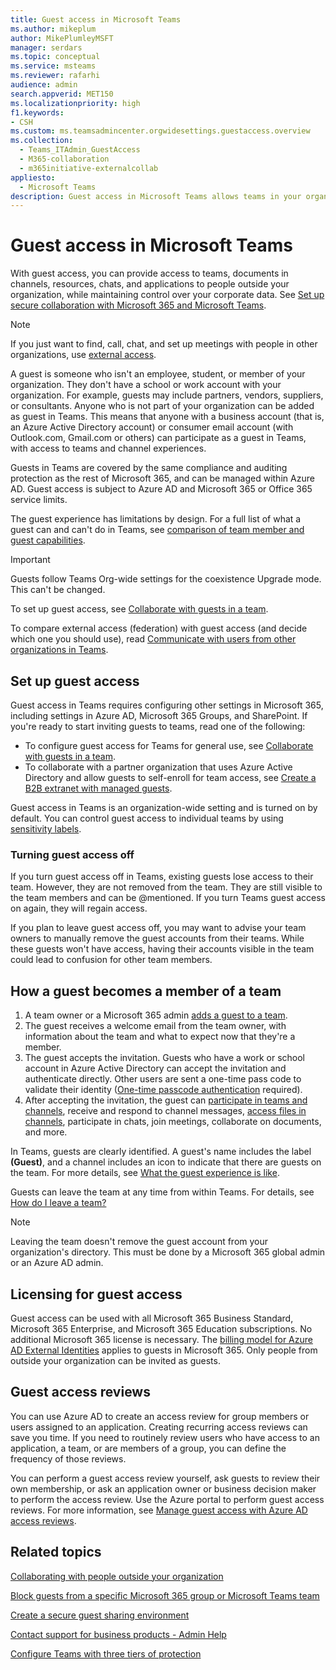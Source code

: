 ```yaml
---
title: Guest access in Microsoft Teams
ms.author: mikeplum
author: MikePlumleyMSFT
manager: serdars
ms.topic: conceptual
ms.service: msteams
ms.reviewer: rafarhi
audience: admin
search.appverid: MET150
ms.localizationpriority: high
f1.keywords:
- CSH
ms.custom: ms.teamsadmincenter.orgwidesettings.guestaccess.overview
ms.collection: 
  - Teams_ITAdmin_GuestAccess
  - M365-collaboration
  - m365initiative-externalcollab
appliesto: 
  - Microsoft Teams
description: Guest access in Microsoft Teams allows teams in your organization to collaborate with people outside your organization by granting them access to teams and channels.
---
```


# Guest access in Microsoft Teams

With guest access, you can provide access to teams, documents in channels, resources, chats, and applications to people outside your organization, while maintaining control over your corporate data. See [Set up secure collaboration with Microsoft 365 and Microsoft Teams](/microsoft-365/solutions/setup-secure-collaboration-with-teams).

> [!NOTE]
> If you just want to find, call, chat, and set up meetings with people in other organizations, use [external access](manage-external-access.md).

A guest is someone who isn't an employee, student, or member of your organization. They don't have a school or work account with your organization. For example, guests may include partners, vendors, suppliers, or consultants. Anyone who is not part of your organization can be added as guest in Teams. This means that anyone with a business account (that is, an Azure Active Directory account) or consumer email account (with Outlook.com, Gmail.com or others) can participate as a guest in Teams, with access to teams and channel experiences.

Guests in Teams are covered by the same compliance and auditing protection as the rest of Microsoft 365, and can be managed within Azure AD. Guest access is subject to Azure AD and Microsoft 365 or Office 365 service limits.

The guest experience has limitations by design. For a full list of what a guest can and can't do in Teams, see [comparison of team member and guest capabilities](guest-experience.md#comparison-of-team-member-and-guest-capabilities).

> [!IMPORTANT]
> Guests follow Teams Org-wide settings for the coexistence Upgrade mode. This can't be changed.

To set up guest access, see [Collaborate with guests in a team](/microsoft-365/solutions/collaborate-as-team). 

To compare external access (federation) with guest access (and decide which one you should use), read [Communicate with users from other organizations in Teams](communicate-with-users-from-other-organizations.md).

## Set up guest access

Guest access in Teams requires configuring other settings in Microsoft 365, including settings in Azure AD, Microsoft 365 Groups, and SharePoint. If you're ready to start inviting guests to teams, read one of the following:

- To configure guest access for Teams for general use, see [Collaborate with guests in a team](/microsoft-365/solutions/collaborate-as-team).
- To collaborate with a partner organization that uses Azure Active Directory and allow guests to self-enroll for team access, see [Create a B2B extranet with managed guests](/microsoft-365/solutions/b2b-extranet).

Guest access in Teams is an organization-wide setting and is turned on by default. You can control guest access to individual teams by using [sensitivity labels](/microsoft-365/compliance/sensitivity-labels-teams-groups-sites).

### Turning guest access off

If you turn guest access off in Teams, existing guests lose access to their team. However, they are not removed from the team. They are still visible to the team members and can be @mentioned. If you turn Teams guest access on again, they will regain access.

If you plan to leave guest access off, you may want to advise your team owners to manually remove the guest accounts from their teams. While these guests won't have access, having their accounts visible in the team could lead to confusion for other team members.

## How a guest becomes a member of a team

1. A team owner or a Microsoft 365 admin [adds a guest to a team](https://support.office.com/article/add-guests-to-a-team-fccb4fa6-f864-4508-bdde-256e7384a14f).
2. The guest receives a welcome email from the team owner, with information about the team and what to expect now that they're a member.
3. The guest accepts the invitation.
  Guests who have a work or school account in Azure Active Directory can accept the invitation and authenticate directly. Other users are sent a one-time pass code to validate their identity ([One-time passcode authentication](/azure/active-directory/external-identities/one-time-passcode) required).
4. After accepting the invitation, the guest can [participate in teams and channels](https://support.office.com/article/df38ae23-8f85-46d3-b071-cb11b9de5499), receive and respond to channel messages, [access files in channels](https://support.office.com/article/access-files-in-channels-c593c78a-27c4-4661-a598-682baa30ca7e), participate in chats, join meetings, collaborate on documents, and more. 

In Teams, guests are clearly identified. A guest's name includes the label **(Guest)**, and a channel includes an icon to indicate that there are guests on the team. For more details, see [What the guest experience is like](guest-experience.md).
  
Guests can leave the team at any time from within Teams. For details, see  [How do I leave a team?](https://support.office.com/article/leave-a-team-e481005d-3ec6-4694-b300-375472ba4076)

> [!NOTE]
> Leaving the team doesn't remove the guest account from your organization's directory. This must be done by a Microsoft 365 global admin or an Azure AD admin.

## Licensing for guest access

Guest access can be used with all Microsoft 365 Business Standard, Microsoft 365 Enterprise, and Microsoft 365 Education subscriptions. No additional Microsoft 365 license is necessary. The [billing model for Azure AD External Identities](/azure/active-directory/b2b/licensing-guidance) applies to guests in Microsoft 365. Only people from outside your organization can be invited as guests.

## Guest access reviews

You can use Azure AD to create an access review for group members or users assigned to an application. Creating recurring access reviews can save you time. If you need to routinely review users who have access to an application, a team, or are members of a group, you can define the frequency of those reviews. 

You can perform a guest access review yourself, ask guests to review their own membership, or ask an application owner or business decision maker to perform the access review. Use the Azure portal to perform guest access reviews. For more information, see [Manage guest access with Azure AD access reviews](/azure/active-directory/governance/manage-guest-access-with-access-reviews).

## Related topics

[Collaborating with people outside your organization](/microsoft-365/solutions/collaborate-with-people-outside-your-organization)

[Block guests from a specific Microsoft 365 group or Microsoft Teams team](/microsoft-365/solutions/per-group-guest-access)

[Create a secure guest sharing environment](/microsoft-365/solutions/create-secure-guest-sharing-environment)

[Contact support for business products - Admin Help](/microsoft-365/admin/contact-support-for-business-products)

[Configure Teams with three tiers of protection](/microsoft-365/solutions/configure-teams-three-tiers-protection)
